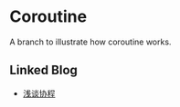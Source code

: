 # **Coroutine**

A branch to illustrate how coroutine works.

## **Linked Blog**

- [浅谈协程](https://jasonkayzk.github.io/2022/06/03/浅谈协程/)
